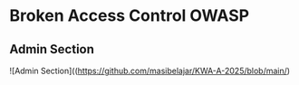 # Broken Access Control OWASP

## Admin Section
![Admin Section]((https://github.com/masibelajar/KWA-A-2025/blob/main/)